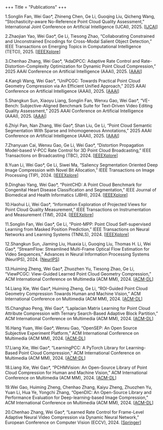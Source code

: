 +++
Title = "Publications"
+++

1.Songlin Fan, Wei Gao*, Zhineng Chen, Ge Li, Guoqing Liu, Qicheng Wang, “Stochasticity-aware No-Reference Point Cloud Quality Assessment,” International Joint Conference on Artificial Intelligence (IJCAI), 2025. [[IJCAI](https://gaowei262.github.io/pubs-sel.html)]

2.Zhaojian Yao, Wei Gao*, Ge Li, Tiesong Zhao, “Collaborating Constrained and Unconstrained Encodings for Cross-Modal Salient Object Detection,” IEEE Transactions on Emerging Topics in Computational Intelligence (TETCI), 2025. [[IEEEXplore](https://gaowei262.github.io/pubs-sel.html)]

3.Chenhao Zhang, Wei Gao*, “AdaDPCC: Adaptive Rate Control and Rate-Distortion-Complexity Optimization for Dynamic Point Cloud Compression,” 2025 AAAI Conference on Artificial Intelligence (AAAI), 2025. [[AAAI](https://ojs.aaai.org/index.php/AAAI/article/view/33439)]

4.Kangli Wang, Wei Gao*, “UniPCGC: Towards Practical Point Cloud Geometry Compression via An Efficient Unified Approach,” 2025 AAAI Conference on Artificial Intelligence (AAAI), 2025. [[AAAI](https://arxiv.org/abs/2503.18541)]

5.Shangkun Sun, Xiaoyu Liang, Songlin Fan, Wenxu Gao, Wei Gao*, “VE-Bench: Subjective-Aligned Benchmark Suite for Text-Driven Video Editing Quality Assessment,” 2025 AAAI Conference on Artificial Intelligence (AAAI), 2025. [[AAAI](https://arxiv.org/abs/2408.11481)]

6.Zhiyi Pan, Nan Zhang, Wei Gao*, Shan Liu, Ge Li, “Point Cloud Semantic Segmentation With Sparse and Inhomogeneous Annotations,” 2025 AAAI Conference on Artificial Intelligence (AAAI), 2025. [[AAAI](https://arxiv.org/abs/2312.06259)]

7.Zhanyuan Cai, Wenxu Gao, Ge Li, Wei Gao*, “Distortion Propagation Model-based V-PCC Rate Control for 3D Point Cloud Broadcasting,” IEEE Transactions on Broadcasting (TBC), 2024. [[IEEEXplore](https://ieeexplore.ieee.org/document/10795190)]

8.Yuan Li, Wei Gao*, Ge Li, Siwei Ma, “Saliency Segmentation Oriented Deep Image Compression with Novel Bit Allocation,” IEEE Transactions on Image Processing (TIP), 2024. [[IEEEXplore](https://ieeexplore.ieee.org/abstract/document/10770160)]

9.Dinghao Yang, Wei Gao*, “PointCHD: A Point Cloud Benchmark for Congenital Heart Disease Classification and Segmentation,” IEEE Journal of Biomedical and Health Informatics (JBHI), 2024. [[IEEEXplore](https://ieeexplore.ieee.org/abstract/document/10748410)]

10.Haohui Li, Wei Gao*, “Information Exploration of Projected Views for Point Cloud Quality Measurement,” IEEE Transactions on Instrumentation and Measurement (TIM), 2024. [[IEEEXplore](https://ieeexplore.ieee.org/document/10841467)]

11.Songlin Fan, Wei Gao*, Ge Li, “Point-MPP: Point Cloud Self-supervised Learning from Masked Position Prediction,” IEEE Transactions on Neural Networks and Learning Systems (TNNLS), 2024. [[IEEEXplore](https://ieeexplore.ieee.org/document/10734244)]

12.Shangkun Sun, Jiaming Liu, Huaxia Li, Guoqing Liu, Thomas H. Li, Wei Gao*, “StreamFlow: Streamlined Multi-Frame Optical Flow Estimation for Video Sequences,” Advances in Neural Information Processing Systems (NeurIPS), 2024. [[NeurIPS](https://arxiv.org/abs/2311.17099)]

13.Huiming Zheng, Wei Gao*, Zhuozhen Yu, Tiesong Zhao, Ge Li, “ViewPCGC: View-Guided Learned Point Cloud Geometry Compression,” ACM International Conference on Multimedia (ACM MM), 2024. [[ACM-DL](https://dl.acm.org/doi/abs/10.1145/3664647.3681225)]

14.Liang Xie, Wei Gao*, Huiming Zheng, Ge Li, “ROI-Guided Point Cloud Geometry Compression Towards Human and Machine Vision,” ACM International Conference on Multimedia (ACM MM), 2024. [[ACM-DL](https://dl.acm.org/doi/abs/10.1145/3664647.3681615)]

15.Changhao Peng, Wei Gao*, “Laplacian Matrix Learning for Point Cloud Attribute Compression with Ternary Search-Based Adaptive Block Partition,” ACM International Conference on Multimedia (ACM MM), 2024. [[ACM-DL](https://dl.acm.org/doi/abs/10.1145/3664647.3681615)]

16.Hang Yuan, Wei Gao*, Wenxu Gao, “OpenSEP: An Open Source Subjective Experiment Platform,” ACM International Conference on Multimedia (ACM MM), 2024. [[ACM-DL](https://dl.acm.org/doi/abs/10.1145/3664647.3685518)]

17.Liang Xie, Wei Gao*, “LearningPCC: A PyTorch Library for Learning-Based Point Cloud Compression,” ACM International Conference on Multimedia (ACM MM), 2024. [[ACM-DL](https://dl.acm.org/doi/abs/10.1145/3664647.3685512)]

18.Liang Xie, Wei Gao*, “PCHMVision: An Open-Source Library of Point Cloud Compression for Human and Machine Vision,” ACM International Conference on Multimedia (ACM MM), 2024. [[ACM-DL](https://dl.acm.org/doi/abs/10.1145/3664647.3685513)]

19.Wei Gao, Huiming Zheng, Chenhao Zhang, Kaiyu Zheng, Zhuozhen Yu, Yuan Li, Hua Ye, Yongchi Zhang, “OpenDIC: An Open-Source Library and Performance Evaluation for Deep-learning-based Image Compression,” ACM International Conference on Multimedia (ACM MM), 2024. [[ACM-DL](https://dl.acm.org/doi/abs/10.1145/3664647.3685519)]

20.Chenhao Zhang, Wei Gao*, “Learned Rate Control for Frame-Level Adaptive Neural Video Compression via Dynamic Neural Network,” European Conference on Computer Vision (ECCV), 2024. [[Springer](https://www.ecva.net/papers/eccv_2024/papers_ECCV/papers/11394.pdf)]
